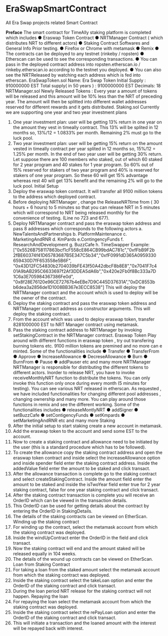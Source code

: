 # EraSwapSmartContract

All Era Swap projects related Smart Contract

<b>Preface</b>
The smart contract for TimeAlly staking platform is completed which
includes
● Eraswap Token Contract
● NRTManager Contract ( which distributes NRT to different actors)
● Staking Contract
Softwares and General Info Prior testing.
● Firefox or Chrome with metamask
● Remix
● The contracts can be deployed to any testnet (rinkeby / ropsten)
● Etherscan can be used to see the corresponding transactions.
● You can pass in the deployed contract address into
ropsten.etherscan.io / rinkeby.etherscan.io according to the testnet
you deployed.
● You can also see the NRTReleased by watching each address which
is fed into etherscan.
EraSwapToken.sol
Name: Era Swap Token
Initial Supply : 910000000 EST
Total supply( in 50 years ) : 9100000000 EST
Decimals: 18
NRTManager.sol
Newly Released Tokens : Every year a amount of tokens will be released and this amount will
be 10% less than the NRT of preceding year.
The amount will then be splitted into different wallet addresses reserved for different rewards
and it gets distributed.
Staking.sol
Currently we are supporting one year and two year investment plans
1. One year investment plan: user will be getting 13% return in one year on the amount they
vest in timeally contract. This 13% will be splited in 12 months so, 13%/12 = 1.0833% per
month. Remaining 2% must go to the luck pool.
2. Two year investment plan: user will be getting 15% return on the amount vested in timeally
contract per year splited in 12 months so, 15%/12 = 1.25% per month.
In the end of two year user will be getting 30% return.
Let suppose there are 100 members who staked, out of which 60 staked for 2 year program
and 40 stakes for 1 year program. So 60% out of 15% reserved for stakers of two year program
and 40% is reserved for stakers of one year program.
So these 60 will get 15% advantage whereas rest 40 will get 13% benefit and the remaining 2%
will go to the luck pool.
Initial Setup
1. Deploy the eraswap token contract. It will transfer all 9100 million
tokens to the address which deployed contract.
2. Before deploying NRTManager , change the ReleaseNRTtime from (
30 hours + 6 hours) to 5 minutes so that you can release NRT in 5
minutes which will correspond to NRT being released monthly for the
convenience of testing. (Line no 723 and 677).
3. Deploy NRTManager contract and pass the eraswap token address
and pass 8 addresses which corresponds to the following actors
a. NewTalentsAndPartnerships
b. PlatformMaintenance
c. MarketingAndRNR
d. KmPards
e.ContingencyFunds
f. ResearchAndDevelopment
g. BuzzCafe
h. TimeSwapper
Example:
["0x5526B758117863bcf1cF558cE864CB99bdAC781c","0xfFbB9F2b
2fBE60374f41D65783687B5E347C5b34","0xfF0991dD365A0959330
659430D7fF653558e5B6F",
"0x43D12FC54830b2704039bFE43f50A42dbcF8b8E8","0x7041F7c4
01A9bAB295C6633697f2Af3DDEA5dA6b","0x420e2Fb0f8Bc333a7D
1C6a3E705984367386Fe0d",
"0x8f28E76120e96CE72767b4eEBe7D9C445D37631A","0xDC8553b
b6dea3a2856de1D1008BB367e3ECC8538"]
This will deploy the NRTManager contract and the account which is
used to deploy will be the owner of the contract.
3. Deploy the staking contract and pass the eraswap token address and
NRTManager contract address as constructor arguments. This will
deploy the staking contract.
4. From the account which was used to deploy eraswap token, transfer
8281000000 EST to NRT Manager contract using metamask.
5. Pass the staking contract address to NRTManager by invoking
setStakingContract in the NRTManager contract.
Eraswap Token
Play around with different functions in eraswap token , try out transfering
burning tokens etc. 9100 million tokens are premined and no more can e
minted. Some of the functionalities include
● Transfer
● TransferFrom
● Approve
● IncreaseAllowance
● DecreseAllowance
● Burn
● BurnFrom
● Pause
● addPauser etc and many more
NRTManager
NRTManager is responsible for distributing the different tokens to different
actors. Inorder to release NRT, you have to invoke receiveMonthlyNRT
function to distribute the tokens. You can only invoke this function only
once during every month (5 minutes for testing). You can see various NRT
released in etherscan. As requested , we have included functionalities for
changing different pool addresses , changing ownership and many more.
You can play around those functions in remix and see the different working.
Some of the functionalities includes
● releaseMontlyNRT
● addSigner
● setBuzzCafe
● setContigencyFunds
● setKmpards
● setMarketingAndRNR
etc and many more
Staking
1. After the initial setup to start staking create a new account in
metamask.
2. Add the eraswap token to the account and send some EST to the
account.
3. Now to create a staking contract and allowance need to be initiated
by the user (this is a standard procedure which has to be followed).
4. To create the allowance copy the staking contract address and open
the eraswap token contract and inside select the increaseAllowance
option and inside spender field enter the staking contract address.
Inside the addedValue field enter the amount to be staked and click
transact.
5. After the allowance transaction is complete go to the staking contract
and select createStakingContract. Inside the amount field enter the
amount to be staked and inside the isTwoYear field enter true for 2
year staking contract, false for one year staking contract and click
transact.
6. After the staking contract transaction is complete you will receive an
OrderID which can be viewed in the transaction details.
7. This OrderID can be used for getting details about the contract by
entering the OrderID in StakingDetails.
8. The details of the staking contracts can be viewed on EtherScan.
Winding up the staking contract
1. For winding up the contract, select the metamask account from which
the staking contract was deployed.
2. Inside the windUpContract enter the OrderID in the field and click
transact.
3. Now the staking contract will end and the amount staked will be
released equally in 104 weeks.
4. The details of the wound up contracts can be viewed on EtherScan.
Loan from Staking Contract
1. For taking a loan from the staked amount select the metamask
account from which the staking contract was deployed.
2. Inside the staking contract select the takeLoan option and enter the
OrderID of the staking contract and click transact.
3. During the loan period NRT release for the staking contract will not
happen.
Repaying the loan
1. For repaying the loan select the metamask account from which the
staking contract was deployed.
2. Inside the staking contract select the rePayLoan option and enter the
OrderID of the staking contract and click transact.
3. This will initiate a transaction and the loaned amount with the interest
will be repayed back with interest.
